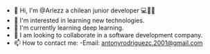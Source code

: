 - 👋 Hi, I'm @Arlezz a chilean junior developer 💻🧑🏻
- 👀 I'm interested in learning new technologies.
- 🌱 I'm currently learning deep learning.
- 💞️ I am looking to collaborate in a software development company.
- 📫 How to contact me:
     -Email: antonyrodriguezc.2001@gmail.com

<!---
Arlezz/Arlezz is a ✨ special ✨ repository because its `README.md` (this file) appears on your GitHub profile.
You can click the Preview link to take a look at your changes.
--->
